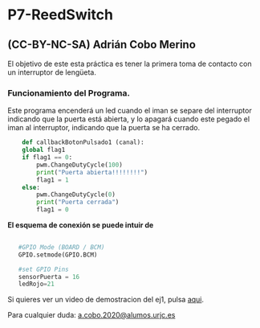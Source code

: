 # P7-ReedSwitch


## (CC-BY-NC-SA) Adrián Cobo Merino

El objetivo de este esta práctica es tener la primera toma de contacto con un interruptor de lengüeta.

### Funcionamiento del Programa.

Este programa encenderá un led cuando el iman se separe del interruptor indicando que la puerta está abierta, y lo apagará cuando este pegado el iman al interruptor, indicando que la puerta se ha
cerrado.

```python
    def callbackBotonPulsado1 (canal):
    global flag1
    if flag1 == 0:
        pwm.ChangeDutyCycle(100)
        print("Puerta abierta!!!!!!!!")
        flag1 = 1
    else:
        pwm.ChangeDutyCycle(0)
        print("Puerta cerrada")
        flag1 = 0
```

**El esquema de conexión se puede intuir de**

```python
   
   #GPIO Mode (BOARD / BCM)
   GPIO.setmode(GPIO.BCM)

   #set GPIO Pins
   sensorPuerta = 16
   ledRojo=21
```

Si quieres ver un video de demostracion del ej1, pulsa [aqui](https://drive.google.com/file/d/1cDLSdudxqsnL4s5az-hANzkDzSYxUYtO/view?usp=sharing).

Para cualquier duda: <a.cobo.2020@alumos.urjc.es>
